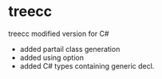 treecc
======

treecc modified version for C#

- added partail class generation
- added using option
- added C# types containing generic decl.

